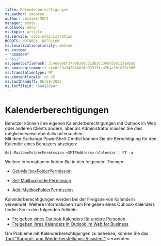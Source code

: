 ```yaml
---
title: Kalenderberechtigungen
ms.author: cmcatee
author: cmcatee-MSFT
manager: scotv
audience: Admin
ms.topic: article
ms.service: o365-administration
ROBOTS: NOINDEX, NOFOLLOW
ms.localizationpriority: medium
ms.custom:
- "3800009"
- "611"
ms.openlocfilehash: 3c4ede8bf37a8b3c6cb1d83dc34a05b813ae85a5
ms.sourcegitcommit: c4e8c29a94f840816a023131ea7b4a2bf876c305
ms.translationtype: MT
ms.contentlocale: de-DE
ms.lasthandoff: 06/29/2022
ms.locfileid: "66415894"
---
```

# <a name="calendar-permissions"></a>Kalenderberechtigungen

Benutzer können ihre eigenen Kalenderberechtigungen mit Outlook im Web oder anderen Clients ändern, aber als Administrator müssen Sie dies möglicherweise ebenfalls untersuchen.  
Mit dem Exchange PowerShell-Cmdlet können Sie die Berechtigung für den Kalender eines Benutzers anzeigen:

`Get-MailboxFolderPermission <SMTPAddress>:\Calendar | FT -a`

Weitere Informationen finden Sie in den folgenden Themen:

- [Get-MailboxFolderPermission](https://docs.microsoft.com/powershell/module/exchange/get-mailboxfolderpermission?view=exchange-ps&preserve-view=true)

- [Set-MailboxFolderPermission](https://docs.microsoft.com/powershell/module/exchange/set-mailboxfolderpermission?view=exchange-ps&preserve-view=true)

- [Add-MailboxFolderPermission](https://office.visualstudio.com/DefaultCollection/MAX/_queries/query/Add-MailboxFolderPermission)

Kalenderberechtigungen werden bei der Freigabe von Kalendern verwendet. Weitere Informationen zum Freigeben eines Outlook-Kalenders finden Sie in den folgenden Artikeln:

- [Freigeben eines Outlook-Kalenders für andere Personen](https://support.office.com/article/353ed2c1-3ec5-449d-8c73-6931a0adab88)
- [Freigeben Ihres Kalenders in Outlook im Web for Business](https://support.office.com/article/7ecef8ae-139c-40d9-bae2-a23977ee58d5)

Um Probleme mit Kalenderberechtigungen zu beheben, können Sie das [Tool "Support- und Wiederherstellungs-Assistent"](https://support.microsoft.com/office/e90bb691-c2a7-4697-a94f-88836856c72f) verwenden.